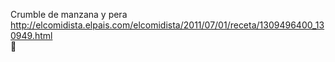 Crumble de manzana y pera	http://elcomidista.elpais.com/elcomidista/2011/07/01/receta/1309496400_130949.html	
਍